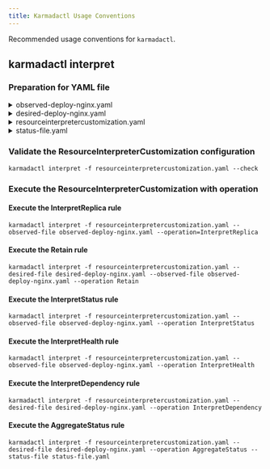 ```yaml
---
title: Karmadactl Usage Conventions
---
```


Recommended usage conventions for `karmadactl`.

## karmadactl interpret

### Preparation for YAML file

<details>
<summary>observed-deploy-nginx.yaml</summary>

```yaml
apiVersion: apps/v1
kind: Deployment
metadata:
  name: nginx
  labels:
    app: nginx
spec:
  replicas: 3
  paused: true
  selector:
    matchLabels:
      app: nginx
  template:
    metadata:
      labels:
        app: nginx
    spec:
      containers:
      - image: nginx
        name: nginx
status:
  availableReplicas: 2
  observedGeneration: 1
  readyReplicas: 2
  replicas: 2
  updatedReplicas: 2
```
</details>

<details>
<summary>desired-deploy-nginx.yaml</summary>

```yaml
apiVersion: apps/v1
kind: Deployment
metadata:
  name: nginx
  labels:
    app: nginx
spec:
  replicas: 3
  paused: false
  selector:
    matchLabels:
      app: nginx
  template:
    metadata:
      labels:
        app: nginx
    spec:
      containers:
      - image: nginx
        name: nginx
      serviceAccountName: test-sa
```
</details>

<details>
<summary>resourceinterpretercustomization.yaml</summary>

```yaml
apiVersion: config.karmada.io/v1alpha1
kind: ResourceInterpreterCustomization
metadata:
  name: declarative-configuration-example
spec:
  target:
    apiVersion: apps/v1
    kind: Deployment
  customizations:
    replicaResource:
      luaScript: >
        function GetReplicas(obj)
          replica = obj.spec.replicas
          requirement = {}
          return replica, requirement
        end
    replicaRevision:
      luaScript: >
        function ReviseReplica(obj, desiredReplica)
          obj.spec.replicas = desiredReplica
          return obj
        end
    retention:
      luaScript: >
        function Retain(desiredObj, observedObj)
          desiredObj.spec.paused = observedObj.spec.paused
          return desiredObj
        end
    statusAggregation:
      luaScript: >
        function AggregateStatus(desiredObj, statusItems)
          if statusItems == nil then
            return desiredObj
          end
          if desiredObj.status == nil then
            desiredObj.status = {}
          end
          replicas = 0
          for i = 1, #statusItems do
            if statusItems[i].status ~= nil and statusItems[i].status.replicas ~= nil then
              replicas = replicas + statusItems[i].status.replicas
            end
          end
          desiredObj.status.replicas = replicas
          return desiredObj
        end
    statusReflection:
      luaScript: >
        function ReflectStatus (observedObj)
          return observedObj.status
        end
    healthInterpretation:
      luaScript: >
        function InterpretHealth(observedObj)
          return observedObj.status.readyReplicas == observedObj.spec.replicas
        end
    dependencyInterpretation:
      luaScript: >
        function GetDependencies(desiredObj)
          dependentSas = {}
          refs = {}
          if desiredObj.spec.template.spec.serviceAccountName ~= '' and desiredObj.spec.template.spec.serviceAccountName ~= 'default' then
            dependentSas[desiredObj.spec.template.spec.serviceAccountName] = true
          end
          local idx = 1
          for key, value in pairs(dependentSas) do
            dependObj = {}
            dependObj.apiVersion = 'v1'
            dependObj.kind = 'ServiceAccount'
            dependObj.name = key
            dependObj.namespace = desiredObj.metadata.namespace
            refs[idx] = dependObj
            idx = idx + 1
          end
          return refs
        end
```
</details>

<details>
<summary>status-file.yaml</summary>

```yaml
applied: true
clusterName: member1
health: Healthy
status:
  availableReplicas: 1
  readyReplicas: 1
  replicas: 1
  updatedReplicas: 1
---
applied: true
clusterName: member2
health: Healthy
status:
  availableReplicas: 1
  readyReplicas: 1
  replicas: 1
  updatedReplicas: 1
```
</details>

### Validate the ResourceInterpreterCustomization configuration

```shell
karmadactl interpret -f resourceinterpretercustomization.yaml --check
```

### Execute the ResourceInterpreterCustomization with operation

#### Execute the InterpretReplica rule

```shell
karmadactl interpret -f resourceinterpretercustomization.yaml --observed-file observed-deploy-nginx.yaml --operation=InterpretReplica
```

#### Execute the Retain rule

```shell
karmadactl interpret -f resourceinterpretercustomization.yaml --desired-file desired-deploy-nginx.yaml --observed-file observed-deploy-nginx.yaml --operation Retain
```

#### Execute the InterpretStatus rule

```shell
karmadactl interpret -f resourceinterpretercustomization.yaml --observed-file observed-deploy-nginx.yaml --operation InterpretStatus
```

#### Execute the InterpretHealth rule

```shell
karmadactl interpret -f resourceinterpretercustomization.yaml --observed-file observed-deploy-nginx.yaml --operation InterpretHealth
```

#### Execute the InterpretDependency rule

```shell
karmadactl interpret -f resourceinterpretercustomization.yaml --desired-file desired-deploy-nginx.yaml --operation InterpretDependency
```

#### Execute the AggregateStatus rule

```shell
karmadactl interpret -f resourceinterpretercustomization.yaml --desired-file desired-deploy-nginx.yaml --operation AggregateStatus --status-file status-file.yaml
```
